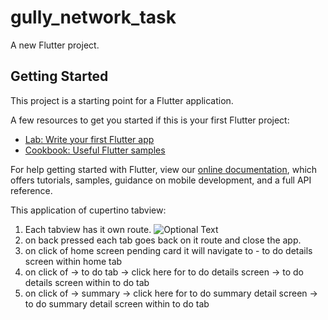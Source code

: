 # gully_network_task

A new Flutter project.

## Getting Started

This project is a starting point for a Flutter application.

A few resources to get you started if this is your first Flutter project:

- [Lab: Write your first Flutter app](https://flutter.dev/docs/get-started/codelab)
- [Cookbook: Useful Flutter samples](https://flutter.dev/docs/cookbook)

For help getting started with Flutter, view our
[online documentation](https://flutter.dev/docs), which offers tutorials,
samples, guidance on mobile development, and a full API reference.

This application of cupertino tabview:
1. Each tabview has it own route.
![Optional Text](../master/application_images/home_tab.png)
2. on back pressed each tab goes  back on it route and close the app.
3. on click of home screen pending card it will navigate to  - to do details screen within home tab
4. on click of   -> to do tab -> click here for to do details screen -> to do details screen within to do tab
5. on click of   -> summary -> click here for to do summary detail screen -> to do summary detail screen within to do tab